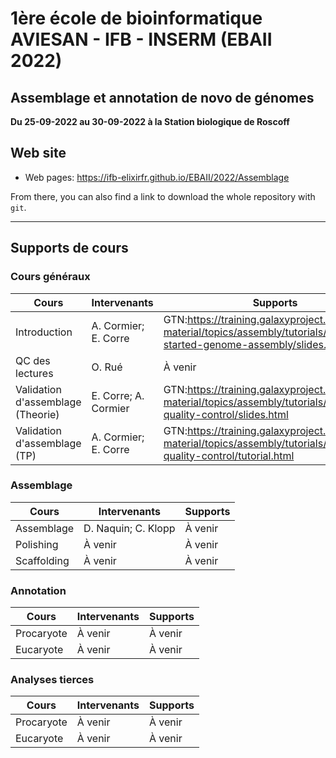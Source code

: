 
# 1ère école de bioinformatique AVIESAN - IFB - INSERM (EBAII 2022)

## Assemblage et annotation de novo de génomes

**Du 25-09-2022 au 30-09-2022 à la Station biologique de Roscoff**


## Web site

- Web pages: <https://ifb-elixirfr.github.io/EBAII/2022/Assemblage>

From there, you can also find a link to download the whole repository with `git`.

****

## Supports de cours

### Cours généraux

| Cours                             | Intervenants         | Supports |
|-----------------------------------|----------------------|----------|
| Introduction                      | A. Cormier; E. Corre |  GTN:<https://training.galaxyproject.org/training-material/topics/assembly/tutorials/get-started-genome-assembly/slides.html>|
| QC des lectures                   | O. Rué               |  À venir |
| Validation d'assemblage (Theorie) | E. Corre; A. Cormier |  GTN:<https://training.galaxyproject.org/training-material/topics/assembly/tutorials/assembly-quality-control/slides.html> |
| Validation d'assemblage (TP)      |A. Cormier; E. Corre  |  GTN:<https://training.galaxyproject.org/training-material/topics/assembly/tutorials/assembly-quality-control/tutorial.html> |


### Assemblage

| Cours         | Intervenants        | Supports |
|---------------|---------------------|----------|
| Assemblage    | D. Naquin; C. Klopp |  À venir |
| Polishing     | À venir             |  À venir |
| Scaffolding   | À venir             |  À venir |

### Annotation

| Cours      | Intervenants | Supports |
|------------|--------------|----------|
| Procaryote | À venir      |  À venir |
| Eucaryote  | À venir      |  À venir |


### Analyses tierces

| Cours      | Intervenants | Supports |
|------------|--------------|----------|
| Procaryote | À venir      |  À venir |
| Eucaryote  | À venir      |  À venir |
